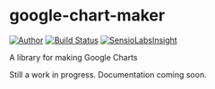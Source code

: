 # google-chart-maker

[![Author](http://img.shields.io/badge/author-outspaced-blue.svg)](http://www.alexbrims.net)
[![Build Status](https://travis-ci.org/outspaced/google-chart-maker.svg?branch=master)](https://travis-ci.org/outspaced/google-chart-maker)
[![SensioLabsInsight](https://insight.sensiolabs.com/projects/fe0ec919-dd45-4839-9b2b-e8134df1f70c/mini.png)](https://insight.sensiolabs.com/projects/fe0ec919-dd45-4839-9b2b-e8134df1f70c)

A library for making Google Charts

Still a work in progress.  Documentation coming soon.
